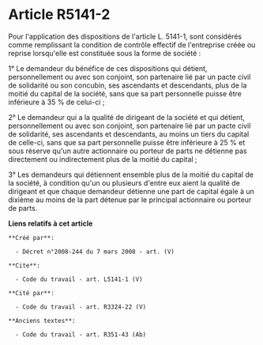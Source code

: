 # Article R5141-2

Pour l'application des dispositions de l'article L. 5141-1, sont considérés comme remplissant la condition de contrôle
effectif de l'entreprise créée ou reprise lorsqu'elle est constituée sous la forme de société : 

1° Le demandeur du bénéfice de ces dispositions qui détient, personnellement ou avec son conjoint, son partenaire lié par un
pacte civil de solidarité ou son concubin, ses ascendants et descendants, plus de la moitié du capital de la société, sans
que sa part personnelle puisse être inférieure à 35 % de celui-ci ; 

2° Le demandeur qui a la qualité de dirigeant de la société et qui détient, personnellement ou avec son conjoint, son
partenaire lié par un pacte civil de solidarité, ses ascendants et descendants, au moins un tiers du capital de celle-ci,
sans que sa part personnelle puisse être inférieure à 25 % et sous réserve qu'un autre actionnaire ou porteur de parts ne
détienne pas directement ou indirectement plus de la moitié du capital ; 

3° Les demandeurs qui détiennent ensemble plus de la moitié du capital de la société, à condition qu'un ou plusieurs d'entre
eux aient la qualité de dirigeant et que chaque demandeur détienne une part de capital égale à un dixième au moins de la part
détenue par le principal actionnaire ou porteur de parts.

**Liens relatifs à cet article**

	**Créé par**:

	  - Décret n°2008-244 du 7 mars 2008 - art. (V)

	**Cite**:

	  - Code du travail - art. L5141-1 (V)

	**Cité par**:

	  - Code du travail - art. R3324-22 (V)

	**Anciens textes**:

	  - Code du travail - art. R351-43 (Ab)
